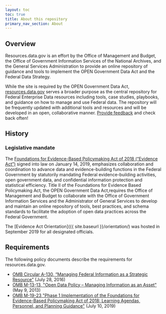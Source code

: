 ```yaml
---
layout: toc
toc: true
title: About this repository
primary_nav_section: About
---
```


## Overview

Resources.data.gov is an effort by the Office of Management and Budget, the Office of Government Information Services of the National Archives, and the General Services Administration to provide an online repository of guidance and tools to implement the OPEN Government Data Act and the Federal Data Strategy.

While the site is required by the OPEN Government Data Act, [resources.data.gov](https://resources.data.gov/) serves a broader purpose as the central repository for Federal Enterprise Data resources including tools, case studies, playbooks, and guidance on how to manage and use Federal data. The repository will be frequently updated with additional tools and resources and
will be developed in an open, collaborative manner. [Provide feedback](https://github.com/GSA/resources.data.gov/issues/new) and check back often!

## History

### Legislative mandate

The [Foundations for Evidence-Based Policymaking Act of 2018 (“Evidence Act”)](https://www.congress.gov/bill/115th-congress/house-bill/4174/text) signed into law on January 14, 2019, emphasizes collaboration and coordination to advance data and evidence-building functions in the Federal Government by statutorily mandating Federal evidence-building activities, open government data, and confidential information protection and statistical efficiency. Title II of the Foundations for Evidence Based Policymaking Act, the OPEN Government Data Act,requires the Office of Management and Budget to collaborate with the Office of Government Information Services and the Administrator of General Services to develop and maintain an online repository of tools, best practices, and schema standards to facilitate the adoption of open data practices across the Federal Government.

The [Evidence Act Orientation]({{ site.baseurl }}/orientation/) was hosted in September 2019 for all designated officials.

## Requirements

The following policy documents describe the requirements for resources.data.gov.

* [OMB Circular A-130, “Managing Federal Information as a Strategic Resource”](https://www.whitehouse.gov/sites/whitehouse.gov/files/omb/circulars/A130/a130revised.pdf) (July 28, 2016)
* [OMB M-13-13, "Open Data Policy – Managing Information as an Asset"](https://www.whitehouse.gov/sites/whitehouse.gov/files/omb/memoranda/2013/m-13-13.pdf) (May 9, 2013)
* [OMB M-19-23 "Phase 1 Implementation of the Foundations for Evidence-Based Policymaking Act of 2018: Learning Agendas, Personnel, and Planning Guidance"](https://www.whitehouse.gov/wp-content/uploads/2019/07/M-19-23.pdf) (July 10, 2019)
